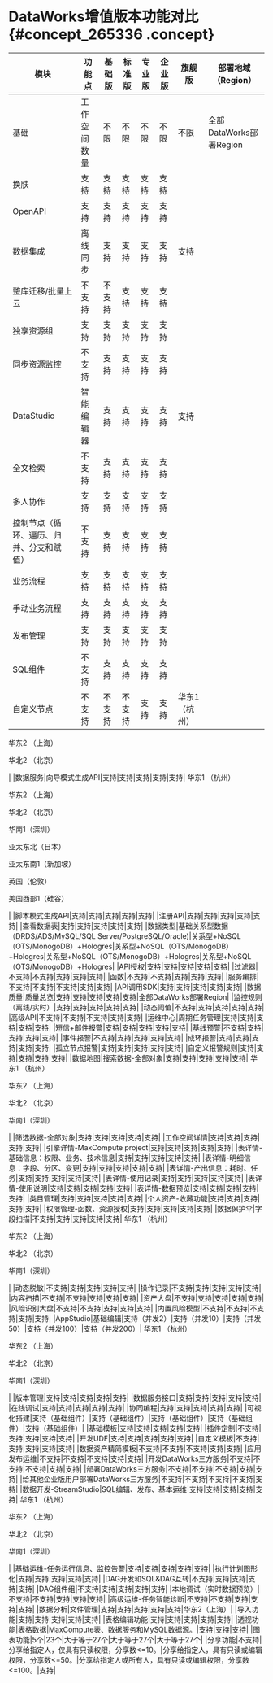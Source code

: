 # DataWorks增值版本功能对比 {#concept_265336 .concept}

|模块|功能点|基础版|标准版|专业版|企业版|旗舰版|部署地域（Region）|
|--|---|---|---|---|---|---|------------|
|基础|工作空间数量|不限|不限|不限|不限|不限|全部DataWorks部署Region|
|换肤|支持|支持|支持|支持|支持|
|OpenAPI|支持|支持|支持|支持|支持|
|数据集成|离线同步|支持|支持|支持|支持|支持|
|整库迁移/批量上云|不支持|不支持|支持|支持|支持|
|独享资源组|支持|支持|支持|支持|支持|
|同步资源监控|不支持|支持|支持|支持|支持|
|DataStudio|智能编辑器|支持|支持|支持|支持|支持|
|全文检索|不支持|支持|支持|支持|支持|
|多人协作|支持|支持|支持|支持|支持|
|控制节点（循环、遍历、归并、分支和赋值）|不支持|支持|支持|支持|支持|
|业务流程|支持|支持|支持|支持|支持|
|手动业务流程|支持|支持|支持|支持|支持|
|发布管理|支持|支持|支持|支持|支持|
|SQL组件|不支持|支持|支持|支持|支持|
|自定义节点|不支持|不支持|不支持|支持|支持| 华东1 （杭州）

 华东2 （上海）

 华北2 （北京）

 |
|数据服务|向导模式生成API|支持|支持|支持|支持|支持| 华东1 （杭州）

 华东2 （上海）

 华北2 （北京）

 华南1（深圳）

 亚太东北（日本）

 亚太东南1（新加坡）

 英国（伦敦）

 美国西部1（硅谷）

 |
|脚本模式生成API|支持|支持|支持|支持|支持|
|注册API|支持|支持|支持|支持|支持|
|查看数据表|支持|支持|支持|支持|支持|
|数据类型|基础关系型数据（DRDS/ADS/MySQL/SQL Server/PostgreSQL/Oracle\)|关系型+NoSQL（OTS/MonogoDB）+Hologres|关系型+NoSQL（OTS/MonogoDB）+Hologres|关系型+NoSQL（OTS/MonogoDB）+Hologres|关系型+NoSQL（OTS/MonogoDB）+Hologres|
|API授权|支持|支持|支持|支持|支持|
|过滤器|不支持|不支持|支持|支持|支持|
|函数|不支持|不支持|支持|支持|支持|
|服务编排|不支持|不支持|不支持|支持|支持|
|API调用SDK|支持|支持|支持|支持|支持|
|数据质量|质量总览|支持|支持|支持|支持|支持|全部DataWorks部署Region|
|监控规则（离线/实时）|支持|支持|支持|支持|支持|
|动态阈值|不支持|支持|支持|支持|支持|
|高级API|不支持|不支持|不支持|支持|支持|
|运维中心|周期任务管理|支持|支持|支持|支持|支持|
|短信+邮件报警|支持|支持|支持|支持|支持|
|基线预警|不支持|支持|支持|支持|支持|
|事件报警|不支持|支持|支持|支持|支持|
|成环报警|支持|支持|支持|支持|支持|
|孤立节点报警|支持|支持|支持|支持|支持|
|自定义报警规则|支持|支持|支持|支持|支持|
|数据地图|搜索数据-全部对象|支持|支持|支持|支持|支持| 华东1 （杭州）

 华东2 （上海）

 华北2 （北京）

 华南1（深圳）

 |
|筛选数据-全部对象|支持|支持|支持|支持|支持|
|工作空间详情|支持|支持|支持|支持|支持|
|引擎详情-MaxCompute project|支持|支持|支持|支持|支持|
|表详情-基础信息：权限、业务、技术信息|支持|支持|支持|支持|支持|
|表详情-明细信息：字段、分区、变更|支持|支持|支持|支持|支持|
|表详情-产出信息：耗时、任务|支持|支持|支持|支持|支持|
|表详情-使用记录|支持|支持|支持|支持|支持|
|表详情-使用说明|支持|支持|支持|支持|支持|
|表详情-数据预览|支持|支持|支持|支持|支持|
|类目管理|支持|支持|支持|支持|支持|
|个人资产-收藏功能|支持|支持|支持|支持|支持|
|权限管理-函数、资源授权|支持|支持|支持|支持|支持|
|数据保护伞|字段扫描|不支持|支持|支持|支持|支持| 华东1 （杭州）

 华东2 （上海）

 华北2 （北京）

 华南1（深圳）

 |
|动态脱敏|不支持|支持|支持|支持|支持|
|操作记录|不支持|支持|支持|支持|支持|
|内容扫描|不支持|不支持|支持|支持|支持|
|资产大盘|不支持|支持|支持|支持|支持|
|风险识别大盘|不支持|不支持|支持|支持|支持|
|内置风险模型|不支持|不支持|不支持|支持|支持|
|AppStudio|基础编辑|支持（并发2）|支持（并发10）|支持（并发50）|支持（并发100）|支持（并发200）| 华东1 （杭州）

 华东2 （上海）

 华北2 （北京）

 华南1（深圳）

 |
|版本管理|支持|支持|支持|支持|支持|
|数据服务接口|支持|支持|支持|支持|支持|
|在线调试|支持|支持|支持|支持|支持|
|协同编程|支持|支持|支持|支持|支持|
|可视化搭建|支持（基础组件）|支持（基础组件）|支持（基础组件）|支持（基础组件）|支持（基础组件）|
|基础模板|支持|支持|支持|支持|支持|
|插件定制|不支持|支持|支持|支持|支持|
|开发UDF|支持|支持|支持|支持|支持|
|自定义模板|不支持|支持|支持|支持|支持|
|数据资产精简模板|不支持|不支持|不支持|支持|支持|
|应用发布运维|不支持|不支持|不支持|支持|支持|
|开发DataWorks三方服务|不支持|不支持|不支持|支持|支持|
|部署DataWorks三方服务|不支持|不支持|不支持|支持|支持|
|给其他企业版用户部署DataWorks三方服务|不支持|不支持|不支持|不支持|支持|
|数据开发-StreamStudio|SQL编辑、发布、基本运维|支持|支持|支持|支持|支持| 华东1 （杭州）

 华东2 （上海）

 华北2 （北京）

 华南1（深圳）

 |
|基础运维-任务运行信息、监控告警|支持|支持|支持|支持|支持|
|执行计划图形化|支持|支持|支持|支持|支持|
|DAG开发和SQL&DAG互转|不支持|支持|支持|支持|支持|
|DAG组件组|不支持|支持|支持|支持|支持|
|本地调试（实时数据预览）|不支持|不支持|支持|支持|支持|
|高级运维-任务智能诊断|不支持|不支持|支持|支持|支持|
|数据分析|文件管理|支持|支持|支持|支持|支持|华东2（上海）|
|导入功能|支持|支持|支持|支持|支持|
|表格编辑功能|支持|支持|支持|支持|支持|
|透视功能|表格数据|MaxCompute表、数据服务和MySQL数据源。|支持|支持|支持|
|图表功能|5个|23个|大于等于27个|大于等于27个|大于等于27个|
|分享功能|不支持|分享给指定人，仅具有只读权限，分享数<=10。|分享给指定人，具有只读或编辑权限，分享数<=50。|分享给指定人或所有人，具有只读或编辑权限，分享数<=100。|支持|

